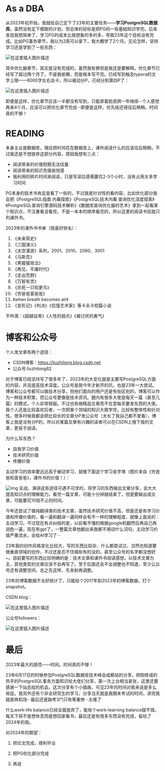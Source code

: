 # As a DBA

从2023年初开始，我就给自己定下了23年的主要任务——**学习PostgreSQL数据库**。虽然没有定下细致的计划，但总体的目标是把PG的一些基础知识学完。后来发现我想简单了，学习PG的成本比我想象的多的多，导致23年这个目标没有完成。比如PG事务章节，我以为2周可以拿下，我大概学了2个月。无论怎样，坚持学习还是学到了一些东西：

![在这里插入图片描述](https://i-blog.csdnimg.cn/blog_migrate/4244a4c8abe173c99dad1eb4a9b8f587.png)

其中优化器章节，其实是没有完成的，虽然我有罪但是我还是要解释。优化章节已经写了超过两个月了，不是我偷懒，而是根本写不完。已经写到触及typora的文字上限——8000字左右会卡，所以被动分P，已经分到第四P了：

![在这里插入图片描述](https://i-blog.csdnimg.cn/blog_migrate/f38948065091fbe6b223825f6c16773a.png)

即便是这样，优化章节应该一半都没有写到，只能厚着脸皮跨一年继续···个人感觉再来4个月，应该可以把优化章节完成···即便是这样，优先级还得往后稍稍，时间真的不够！



# READING

本身主业是数据库，理应把时间花在数据库上，课外阅读什么的应该往后稍稍。不过我还是不想放弃这部分内容，原因我想有三点：

- 阅读带来的价值短期无法估量
- 阅读带来的知识充值愉悦感
- 我利用的碎片时间来阅读，只是写读后感需要花2-3个小时，没有占用太多学习时间



PG本身的技术书肯定是看了一些的，不过我是针对性的看内容，比如优化部分我会把《PostgreSQL指南 内幕探索》《PostgreSQL技术内幕 查询优化深度探索》《PostgreSQL查询引擎源码技术解析》《数据库查询优化器的艺术》拿到一起看某个知识点，不注重看没看完，不是一本本的顺序看完的，所以这里的阅读书目就只列课外书。

2023年的课外书书单（按喜好排名）：

1. 《未来简史》
2. 《三国演义》
3. 《太空漫游》系列，2001、2010、2060、3001
4. 《马斯克》
5. 《黑猩猩政治》
6. 《再见，平庸时代》
7. 《走出荒野》
8. 《万智有灵》
9. 《杀死一只知更鸟》
10. 《穷爸爸富爸爸》
11. 《when breath becomes air》
12. 《变形记》《判决》《饥饿艺术家》等卡夫卡短篇小说


不咋滴：《超越自卑》《人性的弱点》《被讨厌的勇气》



# 博客和公众号

个人发文章有两个途径：

- CSDN博客：<https://liuzhilong.blog.csdn.net>
- 公众号:liuzhilong62



对于博客已经坚持写了很多年了，2023年的大变化就是主要写PostgreSQL方面的内容，并且提高技术深度。公众号是我今年才新开的坑，也是23年一大尝试。博客和公众号都可以做技术分享，但他们面向的用户还是有些区别的，博客可以作为一种技术积累，而公众号更像是技术资讯。圈内有很多大佬是每天一篇（甚至几篇）的模式，个人非常佩服。不过也有做精品文章而不在意每天要发东西的大佬。我个人还是比较喜欢后者，一次把某个领域的知识大致学完，比较有整体性和针对性。很多时候我都会把比较长的文章分P发公众号（太长了我自己都不爱看），博客上我是没有分P的，所以对某篇文章有兴趣的读者可以在CSDN上搜下我的文章，更易于阅读。



为什么写东西？

- 自我学习价值
- 技术研究价值
- 传播价值



主动学习的效率要远远高于被动学习，就像下面这个学习金字塔（图片来自《穷爸爸和富爸爸》，课外书的价值！）：

![img](https://i-blog.csdnimg.cn/blog_migrate/c4723abca0d64aae8da8b6ff718cafdc.png)
实战、演讲这些途径可遇不可求的，将学习的东西输出文章分享，会大大提高知识点的理解能力。看完一篇文章，可能十分钟就结束了，但是要输出成文章，可能要花10倍不止的时间。

今年还尝试了做纯翻译类的技术文章，虽然技术研究价值不高，但是还是有学习价值和传播价值的，看一遍和翻译一遍同样会有不一样的理解程度，就像上面说的：主动学习。不过现在有点纠结的是，以前看不懂的根据google机翻然后再自己再润色一遍，现在有gpt了，一整篇文章他翻出来我都不用动什么词句，主动学习价值严重流水，全给AI学习了···

23年我的创作风格变化比较大，写的东西比较杂，什么都尝试过，当然也知道要做垂直领域的创作，不过还是忍不住搞些有的没的，甚至公众号的名字都没想好~。目前要写的东西比较明确的是：技术文章和课外书阅读感想，以技术文章为主，其他类型的文章应该不会再写了。至于后面还会不会调整也不知道，至少公众号还有调整空间，总之先这样，先发射再调整。

23年的博客数据不太好统计了，只能给个2017年到2023年的博客数据，打个snapshot。

CSDN blog：

![在这里插入图片描述](https://i-blog.csdnimg.cn/blog_migrate/c10f8383b440cf30b34c49ad26bf96df.png)

公众号followers：

![在这里插入图片描述](https://i-blog.csdnimg.cn/blog_migrate/86cae545b3b6865a7c4d36035e36e61a.png)





# 最后

2023年最大的感悟——时间。时间真的不够！

23年6月17日的时候参加PostgreSQL数据库技术峰会成都站的分享，把刚练成的热乎的PostgreSQL事务方面知识给大佬们分享，第一次上台相当紧张，这里还要感谢一下灿总给的机会。这次分享有个小插曲，可见23年的时间对我来说是多么局促。我另外还有个非全研究生的学习，分享当天就是我期末考试的时间，讲完我就直奔机场···最后还是缺考3门只有等重修···太难了

什么work-life balance已经全面放弃了，能有个work-learning balance就不错。每天下班不是想休息而是想回家看书，最后还是有很多东西没有完成，留给了2024年的我。



对2024年的期望：

1. 把论文完成，顺利毕业

2. 把PG优化部分完成

3. 再说
